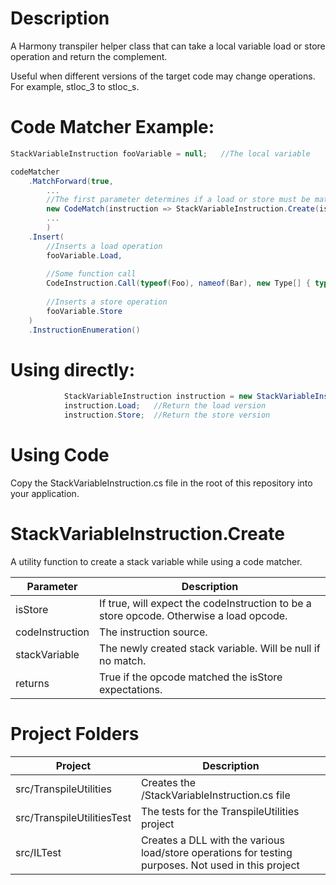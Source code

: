 # Description 
A Harmony transpiler helper class that can take a local variable load or store operation and return the complement.

Useful when different versions of the target code may change operations.  For example, stloc_3 to stloc_s.

# Code Matcher Example:

```csharp
StackVariableInstruction fooVariable = null;   //The local variable

codeMatcher
    .MatchForward(true,
        ...
        //The first parameter determines if a load or store must be matched.
        new CodeMatch(instruction => StackVariableInstruction.Create(isStore: true, instruction, out fooVariable))
        ...
        )
    .Insert(
        //Inserts a load operation
        fooVariable.Load,
        
        //Some function call
        CodeInstruction.Call(typeof(Foo), nameof(Bar), new Type[] { typeof(List<Fizz>) }),  
        
        //Inserts a store operation
        fooVariable.Store
    )
    .InstructionEnumeration()
```
# Using directly:
```csharp
            StackVariableInstruction instruction = new StackVariableInstruction(new CodeInstruction(OpCodes.Stloc_2));
            instruction.Load;   //Return the load version
            instruction.Store;  //Return the store version
```


# Using Code
Copy the StackVariableInstruction.cs file in the root of this repository into your application.

# StackVariableInstruction.Create

A utility function to create a stack variable while using a code matcher.

|Parameter|Description|
|--|--|
|isStore|If true, will expect the codeInstruction to be a store opcode.  Otherwise a load opcode.|
|codeInstruction|The instruction source.|
|stackVariable|The newly created stack variable.  Will be null if no match.|
|returns|True if the opcode matched the isStore expectations.|


# Project Folders
|Project|Description|
|--|--|
|src/TranspileUtilities|Creates the /StackVariableInstruction.cs file|
|src/TranspileUtilitiesTest|The tests for the TranspileUtilities project|
|src/ILTest|Creates a DLL with the various load/store operations for testing purposes.  Not used in this project|
